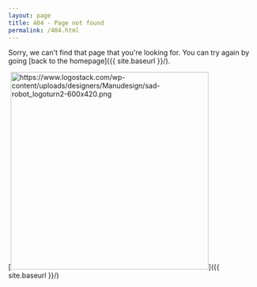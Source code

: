 ```yaml
---
layout: page
title: 404 - Page not found
permalink: /404.html
---
```


Sorry, we can't find that page that you're looking for. You can try again by going [back to the homepage]({{ site.baseurl }}/).

[<img src="{{ site.baseurl }}/images/404.png" alt="https://www.logostack.com/wp-content/uploads/designers/Manudesign/sad-robot_logoturn2-600x420.png" style="width: 400px;"/>]({{ site.baseurl }}/)

